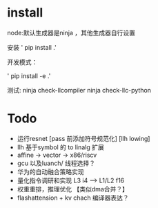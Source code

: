 # install

node:默认生成器是ninja ，其他生成器自行设置

安装
    ' pip install .'

开发模式：

 ' pip install -e .'

测试:
ninja check-llcompiler
ninja check-llc-python

# Todo

* 运行resnet  [pass 前添加符号规范化]   [llh lowing]
* llh 基于symbol  的   to linalg 扩展
* affine -> vector -> x86/riscv
* gcu 以及luanch/ 线程选择？
* 华为的自动融合策略实现
* 量化指令调研和实现   L3 i4 --> L1/L2 f16
* 权重重排，推理优化 【类似dma合并？】
* flashattension + kv chach 编译器表达？
